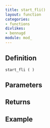 ```yaml
---
title: start_fli()
layout: function
categories:
- functions
divlikes:
- bennugd
module: mod_
---
```


## Definition

    start_fli ( )

## Parameters

## Returns

## Example
